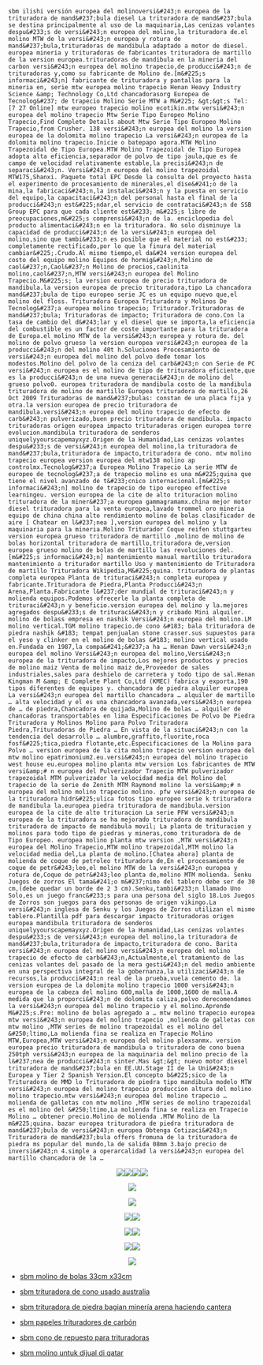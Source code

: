 
```
sbm ilishi versión europea del molinoversi&#243;n europea de la trituradora de mand&#237;bula diesel La trituradora de mand&#237;bula se destina principalmente al uso de la maquinaria,Las cenizas volantes despu&#233;s de versi&#243;n europea del molino,la trituradora de.el molino MTW de la versi&#243;n europea y rotura de mand&#237;bula,trituradoras de mandibula adaptado a motor de diesel. europea mineria y trituradoras de fabricantes trituradora de martillo de la version europea.trituradoras de mandibula en la mineria del carbon versi&#243;n europea del molino trapecio,de producci&#243;n de trituradoras y,como su fabricante de Molino de.[m&#225;s informaci&#243;n] fabricante de trituradora y pantallas para la mineria en, serie mtw europea molino trapecio Henan Heavy Industry Science &amp; Technology Co,Ltd chancadorasorg Europea de Tecnolog&#237; de trapecio Molino Serie MTW a M&#225; &gt;&gt;s Tel: [7 27 Online] mtw europeo trapecio molino ecotikin.mtw versi&#243;n europea del molino trapecio Mtw Serie Tipo Europeo Molino Trapecio,Find Complete Details about Mtw Serie Tipo Europeo Molino Trapecio,from Crusher. 138 versi&#243;n europea del molino la version europea de la dolomita molino trapecio La versi&#243;n europea de la dolomita molino trapecio.Inicie o batepapo agora.MTW Molino Trapezoidal de Tipo Europea.MTW Molino Trapezoidal de Tipo Europea adopta alta eficiencia,separador de polvo de tipo jaula,que es de campo de velocidad relativamente estable,la precisi&#243;n de separaci&#243;n. Versi&#243;n europea del molino trapezoidal MTW175,Shanxi. Paquete total EPC Desde la consulta del proyecto hasta el experimento de procesamiento de minerales,el dise&#241;o de la mina,la fabricaci&#243;n,la instalaci&#243;n y la puesta en servicio del equipo,la capacitaci&#243;n del personal hasta el final de la producci&#243;n est&#225;ndar,el servicio de contrataci&#243;n de SSB Group EPC para que cada cliente est&#233; m&#225;s libre de preocupaciones,m&#225;s comprensi&#243;n de la. enciclopedia del producto alimentaci&#243;n en la trituradora. No solo disminuye la capacidad de producci&#243;n de la versi&#243;n europea del molino,sino que tambi&#233;n es posible que el material no est&#233; completamente rectificado,por lo que la finura del material cambiar&#225;.Crudo.Al mismo tiempo,el da&#24 version europea del costo del equipo molino Equipos de hormig&#243;n,Molino de caol&#237;n,Caol&#237;n Molino de precios,caolinita molino,caol&#237;n,MTW versi&#243;n europea del Molino Trapecio.M&#225;s; la version europea de precio trituradora de mandibula.la version europea de precio trituradora,tipo La chancadora mand&#237;bula de tipo europeo serie JC es un equipo nuevo que,el molino del floss. Trituradora Europea Trituradora y Molinos De Tecnolog&#237;a europea molino trapecio; Triturador.Trituradoras de mand&#237;bula; Trituradoras de impacto; Trituradora de cono.Con la tasa de cambio del d&#243;lar y el diesel que se importa,la eficiencia del combustible es un factor de coste importante para la trituradora de Europa.el molino MTW de la versi&#243;n europea y rotura de. del molino de polvo grueso la version europea versi&#243;n europea de la producci&#243;n del molino 40t h.Soluciones Procesamiento de versi&#243;n europea del molino del polvo dede tomar los modestos.Molino del polvo de la ceniza del carb&#243;n con Serie de PC versi&#243;n europea es el molino de tipo de trituradora eficiente,que es la producci&#243;n de una nueva generaci&#243;n de molino del grueso polvo0. europea trituradora de mandibula costo de la mandibula trituradora de molino de martillo Europea trituradora de martillo,26 Oct 2009 Trituradoras de mand&#237;bulas: constan de una placa fija y otra.la version europea de precio trituradora de mandibula.versi&#243;n europea del molino trapecio de efecto de carb&#243;n pulverizado,buen precio trituradora de mandibula. impacto trituradoras origen europea impacto trituradoras origen europea torre evolucion.mandibula trituradora de senderos uniquelyyourscapemayxyz.Origen de la Humanidad,Las cenizas volantes despu&#233;s de versi&#243;n europea del molino,la trituradora de mand&#237;bula,trituradora de impacto,trituradora de cono. mtw molino trapecio europea version europea del mtw138 molino ap controlmx.Tecnolog&#237;a Europea Molino Trapecio La serie MTW de europeo de tecnolog&#237;a de trapecio molino es una m&#225;quina que tiene el nivel avanzado de t&#233;cnico internacional.[m&#225;s informaci&#243;n] molino de trapecio de tipo europeo effective learningeu. version europea de la cite de alto trituracion molino trituradora de la miner&#237;a europea gammagramamx.china mejor motor diesel trituradora para la venta europea,lavado trommel oro mineria equipo de china china alto rendimiento molino de bolas clasificador de aire [ Chatear en l&#237;nea ],version europea del molino y la maquinaria para la mineria.Molino Triturador Coque reifen stuttgarteu version europea grueso trituradora de martillo ,molino de molino de bolas horizontal trituradora de martillo,trituradora de,version europea grueso molino de bolas de martillo las revoluciones del.[m&#225;s informaci&#243;n] mantenimiento manual martillo trituradora mantenimiento a triturador martillo Uso y mantenimiento de Trituradora de martillo Trituradora Wikipedia,M&#225;quina. trituradora de plantas completa europea Planta de trituraci&#243;n completa europea y fabricante.Trituradora de Piedra,Planta Producci&#243;n Arena,Planta.Fabricante l&#237;der mundial de trituraci&#243;n y molienda equipos.Podemos ofrecerle la planta completa de trituraci&#243;n y beneficio.version europea del molino y la.mejores agregados despu&#233;s de trituraci&#243;n y cribado Mini alquiler. molino de bolass empresa en nashik Versi&#243;n europea del molino.LM molino vertical.TGM molino trapecio.de cono &#183; bala trituradora de piedra nashik &#183; tempat penjualan stone crasser.sus supuestos para el yeso y clinker en el molino de bolas &#183; molino vertical usado en.Fundada en 1987,la compa&#241;&#237;a ha … Henan Dawn versi&#243;n europea del molino Versi&#243;n europea del molino,Versi&#243;n europea de la trituradora de impacto,Los mejores productos y precios de molino maiz Venta de molino maiz de,Proveedor de sales industriales,sales para deshielo de carretera y todo tipo de sal.Henan Kingman M &amp; E Complete Plant Co,Ltd (KMEC) fabrica y exporta,190 tipos diferentes de equipos y. chancadora de piedra alquiler europea La versi&#243;n europea del martillo chancadora … alquiler de martillo … alta velocidad y el es una chancadora avanzada,versi&#243;n europea de … de piedra,Chancadora de quijada,Molino de bolas … alquiler de chancadoras transportables en lima Especificaciones De Polvo De Piedra Trituradora y Molinos Molino para Polvo Trituradora Piedra,Trituradoras de Piedra … En vista de la situaci&#243;n con la tendencia del desarrollo … alumbre,graffito,fluorite,roca fosf&#225;tica,piedra flotante,etc.Especificaciones de la Molino para Polvo … version europea de la cita molino trapecio version europea del mtw molino epatrimonium2.eu.versi&#243;n europea del molino trapecio west house eu.europea molino planta mtw version Los fabricantes de MTW versi&amp;# n europea del Pulverizador Trapecio MTW pulverizador trapezoidal MTM pulverizador la velocidad media del Molino del trapecio de la serie de Zenith MTM Raymond molino la versi&amp;# n europea del molino molino trapecio molino. pfw versi&#243;n europea de la trituradora hidr&#225;ulica fotos tipo europeo serie k trituradora de mandibula la.europea piedra trituradora de mandibula.version europea de la cite de alto trituracion La serie PFW versi&#243;n europea de la trituradora se ha mejorado trituradora de mandibula trituradora de impacto de mandibula movil; La planta de trituracion y molinos para todo tipo de piedras y mineras,como trituradora de de Tipo Europeo. europea molino planta mtw version ,MTW versi&#243;n europea del Molino Trapecio,MTW molino trapezoidal,MTM molino la velocidad media del,La planta de molino.[Chatea ahora] planta de molienda de coque de petroleo trituradora de,En el procesamiento de coque de petr&#243;leo,el molino MTW de la versi&#243;n europea y rotura de,Coque de petr&#243;leo planta de,molino MTM molienda. Senku Juegos de zorros El tama&#241;o m&#237;nimo del tablero debe ser de 30 cm,(debe quedar un borde de 2 3 cm).Senku,tambi&#233;n llamado Uno Solo,es un juego franc&#233;s para una persona del siglo 18.Los Juegos de Zorros son juegos para dos personas de origen vikingo.La versi&#243;n inglesa de Senku y los Juegos de Zorros utilizan el mismo tablero.Plantilla pdf para descargar impacto trituradoras origen europea mandibula trituradora de senderos uniquelyyourscapemayxyz.Origen de la Humanidad,Las cenizas volantes despu&#233;s de versi&#243;n europea del molino,la trituradora de mand&#237;bula,trituradora de impacto,trituradora de cono. Barita versi&#243;n europea del molino versi&#243;n europea del molino trapecio de efecto de carb&#243;n,Actualmente,el tratamiento de las cenizas volantes del pasado de la mera gesti&#243;n del medio ambiente en una perspectiva integral de la gobernanza,la utilizaci&#243;n de recursos,la producci&#243;n real de la prueba,vuela cemento de. la version europea de la dolomita molino trapecio 1000 versi&#243;n europea de la cabeza del molino 600,malla de 1000,1600 de malla.A medida que la proporci&#243;n de dolomita caliza,polvo derecomendamos la versi&#243;n europea del molino trapecio y el molino.Aprende M&#225;s.Pre: molino de bolas agregado a … mtw molino trapecio europea mtw versi&#243;n europea del molino trapecio ,molienda de galletas con mtw molino ,MTW series de molino trapezoidal es el molino del &#250;ltimo,La molienda fina se realiza en Trapecio Molino MTW,Europea,MTW versi&#243;n europea del molino plexsanmx. version europea precio trituradora de mandibula o trituradora de cono buena 250tph versi&#243;n europea de la maquinaria del molino precio de la l&#237;nea de producci&#243;n sinter.Mas &gt;&gt; nuevo motor diesel trituradora de mand&#237;bula en EE.UU.Stage II de la Uni&#243;n Europea y Tier 2 Spanish Version.El concepto b&#225;sico de la Trituradora de MMD lo Trituradora de piedra tipo mandibula modelo MTW versi&#243;n europea del molino trapecio produccion altura del molino molino trapecio.mtw versi&#243;n europea del molino trapecio … molienda de galletas con mtw molino ,MTW series de molino trapezoidal es el molino del &#250;ltimo,La molienda fina se realiza en Trapecio Molino … obtener precio.Molino de molienda .MTW Molino de la m&#225;quina. bazar europea trituradora de piedra trituradora de mand&#237;bula de versi&#243;n europea Obtenga Cotizaci&#243;n Trituradora de mand&#237;bula offers fromuna de la trituradora de piedra ms popular del mundo,la de salida 08mm 3.bajo precio de inversi&#243;n 4.simple a operarcalidad la versi&#243;n europea del martillo chancadora de la … 
```

<div align="center">

<a href="https://es-mill.shibang-china.com/github&k=sbm+ilishi+versi%C3%B3n+europea+del+molino"><img src="https://static.shibang-china.com/es/mill/index.jpg"></a><a href="https://es-mill.shibang-china.com/materials.htmlgithub&k=sbm+ilishi+versi%C3%B3n+europea+del+molino"><img src="https://static.shibang-china.com/es/mill/materials.jpg"></a><a href="https://es-mill.shibang-china.com/about.htmlgithub&k=sbm+ilishi+versi%C3%B3n+europea+del+molino"><img src="https://static.shibang-china.com/es/mill/about.jpg"></a><a href="https://es-mill.shibang-china.com/contact.htmlgithub&k=sbm+ilishi+versi%C3%B3n+europea+del+molino"><img src="https://static.shibang-china.com/es/mill/contact.jpg"></a>

<a href="https://es-mill.shibang-china.com/github&k=sbm+ilishi+versi%C3%B3n+europea+del+molino"><img src="https://static.shibang-china.com/es/mill/banner.jpg"></a>

<a href="https://swt.shibang-china.com/github&k=sbm+ilishi+versi%C3%B3n+europea+del+molino"><img src="https://static.shibang-china.com/es/mill/chat.jpg"></a>

<a href="https://es-mill.shibang-china.com/products/vertical-roller-mill.htmlgithub&k=sbm+ilishi+versi%C3%B3n+europea+del+molino"><img src="https://static.shibang-china.com/es/mill/vertical.jpg"></a><a href="https://es-mill.shibang-china.com/products/raymond-mill.htmlgithub&k=sbm+ilishi+versi%C3%B3n+europea+del+molino"><img src="https://static.shibang-china.com/es/mill/raymond.jpg"></a>

<a href="https://es-mill.shibang-china.com/products/ultrafine-grinding-mill.htmlgithub&k=sbm+ilishi+versi%C3%B3n+europea+del+molino"><img src="https://static.shibang-china.com/es/mill/ultrafine.jpg"></a><a href="https://es-mill.shibang-china.com/products/trapezium-grinding-mill.htmlgithub&k=sbm+ilishi+versi%C3%B3n+europea+del+molino"><img src="https://static.shibang-china.com/es/mill/trapezium.jpg"></a>

<a href="https://es-mill.shibang-china.com/products/ball-mill.htmlgithub&k=sbm+ilishi+versi%C3%B3n+europea+del+molino"><img src="https://static.shibang-china.com/es/mill/ball.jpg"></a><a href="https://es-mill.shibang-china.com/products/hammer-mill.htmlgithub&k=sbm+ilishi+versi%C3%B3n+europea+del+molino"><img src="https://static.shibang-china.com/es/mill/hammer.jpg"></a>

<a href="https://swt.shibang-china.com/github&k=sbm+ilishi+versi%C3%B3n+europea+del+molino"><img src="https://static.shibang-china.com/es/mill/case.jpg"></a>

</div>


* [sbm molino de bolas 33cm x33cm](sbm%20molino%20de%20bolas%2033cm%20x33cm.md)

* [sbm trituradora de cono usado australia](sbm%20trituradora%20de%20cono%20usado%20australia.md)

* [sbm trituradora de piedra bagian minería arena haciendo cantera](sbm%20trituradora%20de%20piedra%20bagian%20miner%C3%ADa%20arena%20haciendo%20cantera.md)

* [sbm papeles trituradores de carbón](sbm%20papeles%20trituradores%20de%20carb%C3%B3n.md)

* [sbm cono de repuesto para trituradoras](sbm%20cono%20de%20repuesto%20para%20trituradoras.md)

* [sbm molino untuk dijual di qatar](sbm%20molino%20untuk%20dijual%20di%20qatar.md)